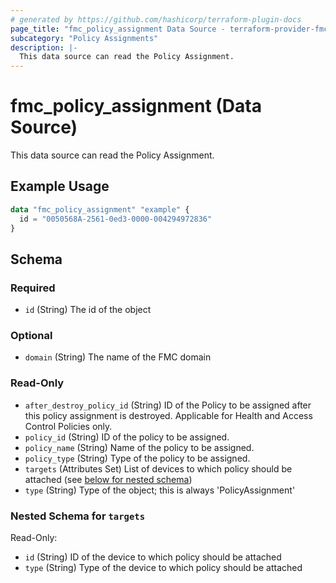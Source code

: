 ```yaml
---
# generated by https://github.com/hashicorp/terraform-plugin-docs
page_title: "fmc_policy_assignment Data Source - terraform-provider-fmc"
subcategory: "Policy Assignments"
description: |-
  This data source can read the Policy Assignment.
---
```


# fmc_policy_assignment (Data Source)

This data source can read the Policy Assignment.

## Example Usage

```terraform
data "fmc_policy_assignment" "example" {
  id = "0050568A-2561-0ed3-0000-004294972836"
}
```

<!-- schema generated by tfplugindocs -->
## Schema

### Required

- `id` (String) The id of the object

### Optional

- `domain` (String) The name of the FMC domain

### Read-Only

- `after_destroy_policy_id` (String) ID of the Policy to be assigned after this policy assignment is destroyed. Applicable for Health and Access Control Policies only.
- `policy_id` (String) ID of the policy to be assigned.
- `policy_name` (String) Name of the policy to be assigned.
- `policy_type` (String) Type of the policy to be assigned.
- `targets` (Attributes Set) List of devices to which policy should be attached (see [below for nested schema](#nestedatt--targets))
- `type` (String) Type of the object; this is always 'PolicyAssignment'

<a id="nestedatt--targets"></a>
### Nested Schema for `targets`

Read-Only:

- `id` (String) ID of the device to which policy should be attached
- `type` (String) Type of the device to which policy should be attached
